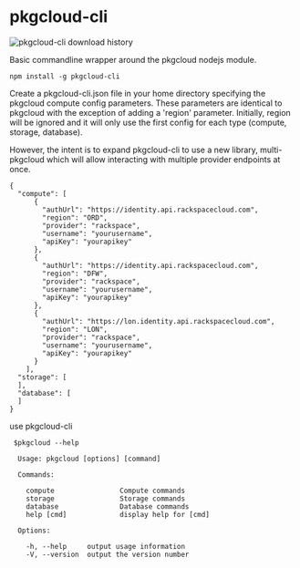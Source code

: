 # pkgcloud-cli

![pkgcloud-cli download history](https://nodei.co/npm-dl/pkgcloud-cli.png)

Basic commandline wrapper around the pkgcloud nodejs module.

```
npm install -g pkgcloud-cli
```

Create a pkgcloud-cli.json file in your home directory specifying the pkgcloud compute config parameters.  These parameters are identical to pkgcloud with the exception of adding a 'region' parameter.  Initially,
region will be ignored and it will only use the first config for each type (compute, storage, database).  

However, the intent is to expand pkgcloud-cli to use a new library, multi-pkgcloud which will allow interacting with multiple provider endpoints at once.


```
{
  "compute": [  
      {
        "authUrl": "https://identity.api.rackspacecloud.com",
        "region": "ORD",
        "provider": "rackspace",
        "username": "yourusername",
        "apiKey": "yourapikey"
      },
      {
        "authUrl": "https://identity.api.rackspacecloud.com",
        "region": "DFW",
        "provider": "rackspace",
        "username": "yourusername",
        "apiKey": "yourapikey"
      },
      {
        "authUrl": "https://lon.identity.api.rackspacecloud.com",
        "region": "LON",
        "provider": "rackspace",
        "username": "yourusername",
        "apiKey": "yourapikey"
      }
    ],
  "storage": [
  ],
  "database": [
  ]
}

```

use pkgcloud-cli

```
 $pkgcloud --help

  Usage: pkgcloud [options] [command]

  Commands:

    compute                Compute commands
    storage                Storage commands
    database               Database commands
    help [cmd]             display help for [cmd]

  Options:

    -h, --help     output usage information
    -V, --version  output the version number

```
